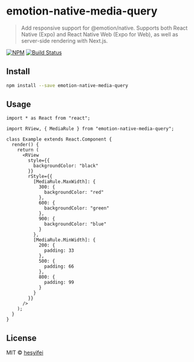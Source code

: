 # emotion-native-media-query

> Add responsive support for @emotion/native. Supports both React Native (Expo) and React Native Web (Expo for Web), as well as server-side rendering with Next.js.

[![NPM](https://img.shields.io/npm/v/emotion-native-media-query.svg)](https://www.npmjs.com/package/emotion-native-media-query)
[![Build Status](https://travis-ci.com/hesyifei/emotion-native-media-query.svg?branch=master)](https://travis-ci.com/hesyifei/emotion-native-media-query)

## Install

```bash
npm install --save emotion-native-media-query
```

## Usage

```tsx
import * as React from "react";

import RView, { MediaRule } from "emotion-native-media-query";

class Example extends React.Component {
  render() {
    return (
      <RView
        style={{
          backgroundColor: "black"
        }}
        rStyle={{
          [MediaRule.MaxWidth]: {
            300: {
              backgroundColor: "red"
            },
            600: {
              backgroundColor: "green"
            },
            900: {
              backgroundColor: "blue"
            }
          },
          [MediaRule.MinWidth]: {
            200: {
              padding: 33
            },
            500: {
              padding: 66
            },
            800: {
              padding: 99
            }
          }
        }}
      />
    );
  }
}
```

## License

MIT © [hesyifei](https://github.com/hesyifei)
